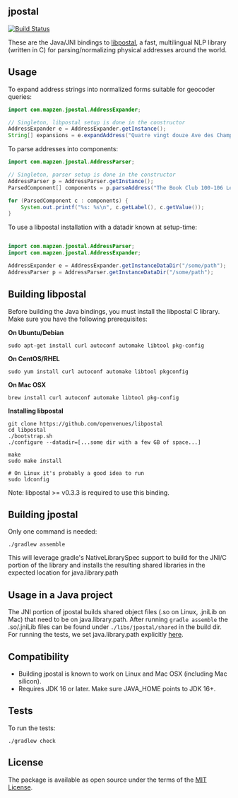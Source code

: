 jpostal
-------

[![Build Status](https://travis-ci.org/openvenues/jpostal.svg?branch=master)](https://travis-ci.org/openvenues/jpostal)

These are the Java/JNI bindings to [libpostal](https://github.com/openvenues/libpostal), a fast, multilingual NLP library (written in C) for parsing/normalizing physical addresses around the world.

Usage
-----

To expand address strings into normalized forms suitable for geocoder queries:

```java
import com.mapzen.jpostal.AddressExpander;

// Singleton, libpostal setup is done in the constructor
AddressExpander e = AddressExpander.getInstance();
String[] expansions = e.expandAddress("Quatre vingt douze Ave des Champs-Élysées");
```

To parse addresses into components:

```java
import com.mapzen.jpostal.AddressParser;

// Singleton, parser setup is done in the constructor
AddressParser p = AddressParser.getInstance();
ParsedComponent[] components = p.parseAddress("The Book Club 100-106 Leonard St, Shoreditch, London, Greater London, EC2A 4RH, United Kingdom");

for (ParsedComponent c : components) {
    System.out.printf("%s: %s\n", c.getLabel(), c.getValue());
}
```

To use a libpostal installation with a datadir known at setup-time:

```java

import com.mapzen.jpostal.AddressParser;
import com.mapzen.jpostal.AddressExpander;

AddressExpander e = AddressExpander.getInstanceDataDir("/some/path");
AddressParser p = AddressParser.getInstanceDataDir("/some/path");
```

Building libpostal
------------------

Before building the Java bindings, you must install the libpostal C library. Make sure you have the following prerequisites:

**On Ubuntu/Debian**
```
sudo apt-get install curl autoconf automake libtool pkg-config
```

**On CentOS/RHEL**
```
sudo yum install curl autoconf automake libtool pkgconfig
```

**On Mac OSX**
```
brew install curl autoconf automake libtool pkg-config
```

**Installing libpostal**

```shell
git clone https://github.com/openvenues/libpostal
cd libpostal
./bootstrap.sh
./configure --datadir=[...some dir with a few GB of space...]

make
sudo make install

# On Linux it's probably a good idea to run
sudo ldconfig
```

Note: libpostal >= v0.3.3 is required to use this binding.


Building jpostal
----------------

Only one command is needed:

```
./gradlew assemble
```

This will leverage gradle's NativeLibrarySpec support to build for the JNI/C portion of the library and installs the resulting shared libraries in the expected location for java.library.path

Usage in a Java project
-----------------------

The JNI portion of jpostal builds shared object files (.so on Linux, .jniLib on Mac) that need to be on java.library.path. 
After running ```gradle assemble``` the .so/.jniLib files can be found under ```./libs/jpostal/shared``` in the build dir. For running the tests, we set java.library.path explicitly [here](https://github.com/Qualytics/jpostal/blob/master/build.gradle#L63).


Compatibility
-------------

-  Building jpostal is known to work on Linux and Mac OSX (including Mac silicon).
-  Requires JDK 16 or later. Make sure JAVA_HOME points to JDK 16+. 


Tests
-----

To run the tests:

```
./gradlew check
```

License
-------

The package is available as open source under the terms of the [MIT License](http://opensource.org/licenses/MIT).
